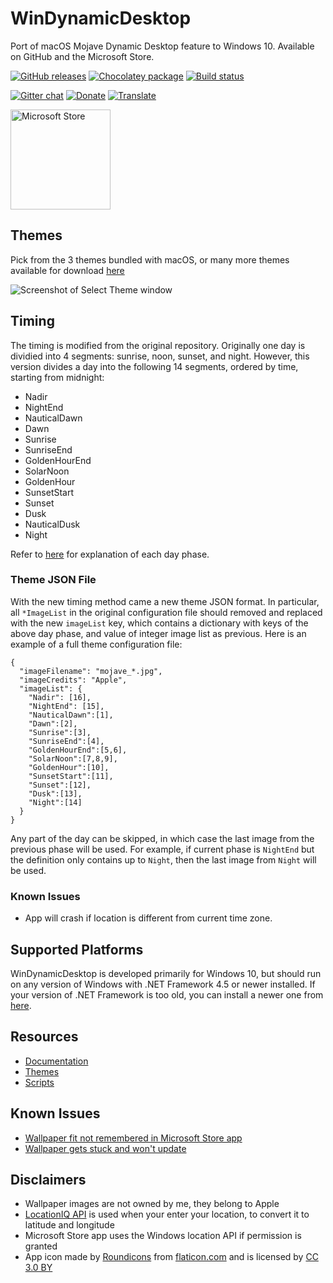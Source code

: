 # WinDynamicDesktop
Port of macOS Mojave Dynamic Desktop feature to Windows 10. Available on GitHub and the Microsoft Store.

[![GitHub releases](https://img.shields.io/github/downloads/t1m0thyj/WinDynamicDesktop/total)](https://github.com/t1m0thyj/WinDynamicDesktop/releases)
[![Chocolatey package](https://img.shields.io/chocolatey/v/windynamicdesktop?color=brightgreen)](https://chocolatey.org/packages/windynamicdesktop)
[![Build status](https://img.shields.io/appveyor/build/t1m0thyj/WinDynamicDesktop)](https://ci.appveyor.com/project/t1m0thyj/WinDynamicDesktop)

[![Gitter chat](https://img.shields.io/gitter/room/t1m0thyj/WinDynamicDesktop)](https://gitter.im/t1m0thyj/WinDynamicDesktop)
[![Donate](https://img.shields.io/badge/donate-paypal-brightgreen.svg)](https://paypal.me/t1m0thyj)
[![Translate](https://img.shields.io/badge/translate-poeditor-brightgreen.svg)](https://poeditor.com/join/project/DEgfVpyuiK)

<a href='//www.microsoft.com/store/apps/9NM8N7DQ3Z5F?ocid=badge'><img src='https://assets.windowsphone.com/85864462-9c82-451e-9355-a3d5f874397a/English_get-it-from-MS_InvariantCulture_Default.png' alt='Microsoft Store' width='160'/></a>

## Themes

Pick from the 3 themes bundled with macOS, or many more themes available for download [here](https://windd.info/themes/)

![Screenshot of Select Theme window](imgs/select_theme.png)

## Timing

The timing is modified from the original repository. Originally one day is dividied into 4 segments: sunrise, noon, sunset, and night. However, this version divides a day into the following 14 segments, ordered by time, starting from midnight:

- Nadir
- NightEnd
- NauticalDawn
- Dawn
- Sunrise
- SunriseEnd
- GoldenHourEnd
- SolarNoon
- GoldenHour
- SunsetStart
- Sunset
- Dusk
- NauticalDusk
- Night

Refer to [here](https://rdrr.io/cran/suncalc/man/getSunlightTimes.html) for explanation of each day phase.

### Theme JSON File

With the new timing method came a new theme JSON format. In particular, all `*ImageList` in the original configuration file should removed and replaced with the new `imageList` key, which contains a dictionary with keys of the above day phase, and value of integer image list as previous. Here is an example of a full theme configuration file:

```
{
  "imageFilename": "mojave_*.jpg",
  "imageCredits": "Apple",
  "imageList": {
    "Nadir": [16],
    "NightEnd": [15],
    "NauticalDawn":[1],
    "Dawn":[2],
    "Sunrise":[3],
    "SunriseEnd":[4],
    "GoldenHourEnd":[5,6],
    "SolarNoon":[7,8,9],
    "GoldenHour":[10],
    "SunsetStart":[11],
    "Sunset":[12],
    "Dusk":[13],
    "Night":[14]
  }
}
```

Any part of the day can be skipped, in which case the last image from the previous phase will be used. For example, if current phase is `NightEnd` but the definition only contains up to `Night`, then the last image from `Night` will be used.

### Known Issues

- App will crash if location is different from current time zone.


## Supported Platforms

WinDynamicDesktop is developed primarily for Windows 10, but should run on any version of Windows with .NET Framework 4.5 or newer installed. If your version of .NET Framework is too old, you can install a newer one from [here](https://www.microsoft.com/net/download).

## Resources

* [Documentation](https://github.com/t1m0thyj/WinDynamicDesktop/wiki)
* [Themes](https://windd.info/themes/)
* [Scripts](https://windd.info/scripts/)

## Known Issues

* [Wallpaper fit not remembered in Microsoft Store app](https://github.com/t1m0thyj/WinDynamicDesktop/wiki/Known-issues#wallpaper-fit-not-saved-with-multiple-monitors)
* [Wallpaper gets stuck and won't update](https://github.com/t1m0thyj/WinDynamicDesktop/wiki/Known-issues#wallpaper-gets-stuck-and-wont-update)

## Disclaimers

* Wallpaper images are not owned by me, they belong to Apple
* [LocationIQ API](https://locationiq.org/) is used when your enter your location, to convert it to latitude and longitude
* Microsoft Store app uses the Windows location API if permission is granted
* App icon made by [Roundicons](https://www.flaticon.com/authors/roundicons) from [flaticon.com](https://www.flaticon.com/) and is licensed by [CC 3.0 BY](http://creativecommons.org/licenses/by/3.0/)
